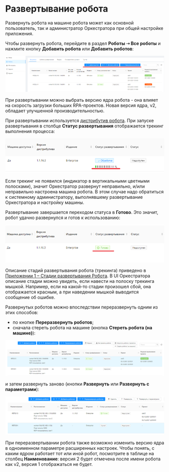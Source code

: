 # Развертывание робота

Развернуть робота на машине робота может как основной пользователь, так и администратор Оркестратора при общей настройке приложения. 

Чтобы развернуть робота, перейдите в раздел **Роботы ➝ Все роботы** и нажмите кнопку **Добавить робота** или **Добавить роботов**:

![](<../../.gitbook/assets/1 (4)>)

При развертывании можно выбрать версию ядра робота - она влияет на скорость загрузки больших RPA-проектов. Новая версия ядра, v2, обладает улучшенной производительностью.

При развертывании используется [дистрибутив робота](https://docs.primo-rpa.ru/primo-rpa/orchestrator/settings/robots/upload-robot). При запуске развертывания в столбце **Статус развертывания** отображается трекинг выполнения процесса:

![](../../.gitbook/assets/4)

Если трекинг не появился (индикатор в вертикальными цветными полосками), значит Оркестратор развернут неправильно, и/или неправильно настроена машина робота. В этом случае надо обратиться к системному администратору, выполнявшему развертывание Оркестратора и настройку машины.

Развертывание завершается переходом статуса в **Готово**. Это значит, робот удачно развернулся и готов к использованию:

![](../../.gitbook/assets/5)

Описание стадий развертывания робота (трекинга) приведено в [Приложении 1 – Стадии развертывания Робота](https://docs.primo-rpa.ru/primo-rpa/orchestrator/appendix/appendix1). В UI Оркестратора описание стадии можно увидеть, если навести на полоску трекинга мышкой. Например, если на какой-то стадии произошел сбой, она отображается красным, а при наведении мышкой выводится сообщение об ошибке.

Развернутых роботов можно впоследствии переразвернуть одним из этих способов:
* по кнопке **Переразвернуть роботов**; 
* сначала стереть робота на машине (кнопка **Стереть робота (на машине)**): 

![](<../../.gitbook/assets/2 (2)>)

и затем развернуть заново (кнопки **Развернуть** или **Развернуть с параметрами**):

![](<../../.gitbook/assets/3 (1)>)

При переразвертывании робота также возможно изменить версию ядра в одноименном параметре расширенных настроек. Чтобы понять, с каким ядром работает тот или иной робот, посмотрите в таблице на столбец **Наименование**: версия 2 будет отмечена после имени робота как v2, версия 1 отображаться не будет.
